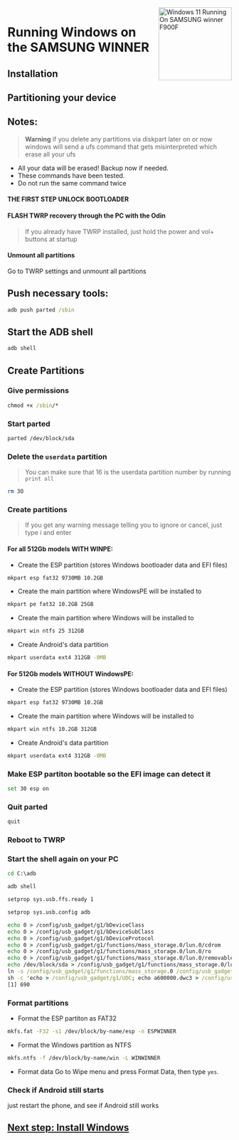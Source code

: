 <img align="right" src="(https://www.zeebiz.com/technology/mobiles/news-bad-news-for-galaxy-fold-owners-samsung-sounds-death-knell-for-this-feature-205199)" width="164" alt="Windows 11 Running On SAMSUNG winner F900F">


# Running Windows on the SAMSUNG WINNER

## Installation

## Partitioning your device

## Notes:
> **Warning** if you delete any partitions via diskpart later on or now windows will send a ufs command that gets misinterpreted which erase all your ufs
- All your data will be erased! Backup now if needed.
- These commands have been tested.
- Do not run the same command twice

#### THE FIRST STEP UNLOCK BOOTLOADER 

#### FLASH TWRP recovery through the PC with the Odin

> If you already have TWRP installed, just hold the power and vol+ buttons at startup

#### Unmount all partitions
Go to TWRP settings and unmount all partitions

 ## Push necessary tools:
```cmd
adb push parted /sbin
```

## Start the ADB shell
```cmd
adb shell
```

## Create Partitions

### Give permissions
```cmd
chmod +x /sbin/*
```


### Start parted
```sh
parted /dev/block/sda
```


### Delete the `userdata` partition
> You can make sure that 16 is the userdata partition number by running
>  `print all`
```sh
rm 3O
```

### Create partitions
> If you get any warning message telling you to ignore or cancel, just type i and enter

#### For all 512Gb models WITH WINPE:

- Create the ESP partition (stores Windows bootloader data and EFI files)
 ```sh
mkpart esp fat32 9730MB 10.2GB
```
- Create the main partition where WindowsPE will be installed to
```sh
mkpart pe fat32 10.2GB 25GB
```

- Create the main partition where Windows will be installed to
```sh
mkpart win ntfs 25 312GB
```

- Create Android's data partition
```sh
mkpart userdata ext4 312GB -0MB
```

#### For 512Gb models WITHOUT WindowsPE:

- Create the ESP partition (stores Windows bootloader data and EFI files)
```sh
mkpart esp fat32 9730MB 10.2GB
```

- Create the main partition where Windows will be installed to
```sh
mkpart win ntfs 10.2GB 312GB
```

- Create Android's data partition
```sh
mkpart userdata ext4 312GB -0MB
```


### Make ESP partiton bootable so the EFI image can detect it
```sh
set 30 esp on
```

### Quit parted
```sh
quit
```

### Reboot to TWRP

### Start the shell again on your PC
```cmd
cd C:\adb

adb shell

setprop sys.usb.ffs.ready 1

setprop sys.usb.config adb

echo 0 > /config/usb_gadget/g1/bDeviceClass
echo 0 > /config/usb_gadget/g1/bDeviceSubClass
echo 0 > /config/usb_gadget/g1/bDeviceProtocol
echo 0 > /config/usb_gadget/g1/functions/mass_storage.0/lun.0/cdrom
echo 0 > /config/usb_gadget/g1/functions/mass_storage.0/lun.0/ro
echo 0 > /config/usb_gadget/g1/functions/mass_storage.0/lun.0/removable 0
echo /dev/block/sda > /config/usb_gadget/g1/functions/mass_storage.0/lun.0/file
ln -s /config/usb_gadget/g1/functions/mass_storage.0 /config/usb_gadget/g1/configs/b.1/f4
sh -c 'echo > /config/usb_gadget/g1/UDC; echo a600000.dwc3 > /config/usb_gadget/g1/UDC' &
[1] 690
```

### Format partitions
-  Format the ESP partiton as FAT32
```sh
mkfs.fat -F32 -s1 /dev/block/by-name/esp -n ESPWINNER
```

-  Format the Windows partition as NTFS
```sh
mkfs.ntfs -f /dev/block/by-name/win -L WINWINNER
```

- Format data
Go to Wipe menu and press Format Data, 
then type `yes`.

### Check if Android still starts
just restart the phone, and see if Android still works


## [Next step: Install Windows](https://github.com/Ost268/SAMSUNG-WINNER-WindowsARM/blob/main/guide/English/install.md)
